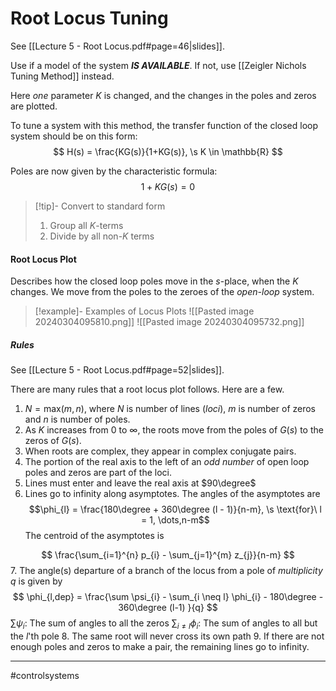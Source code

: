 # Root Locus Tuning
See [[Lecture 5 - Root Locus.pdf#page=46|slides]].

Use if a model of the system ***IS AVAILABLE***. If not, use [[Zeigler Nichols Tuning Method]] instead.

Here *one* parameter $K$ is changed, and the changes in the poles and zeros are plotted.

To tune a system with this method, the transfer function of the closed loop system should be on this form:
$$
H(s) = \frac{KG(s)}{1+KG(s)}, \s K \in \mathbb{R}
$$

Poles are now given by the characteristic formula:
$$1 + KG(s) = 0$$

>[!tip]- Convert to standard form
>1. Group all $K$-terms
>2. Divide by all non-$K$ terms

#### Root Locus Plot
Describes how the closed loop poles move in the $s$-place, when the $K$ changes. We move from the poles to the zeroes of the *open-loop* system.

>[!example]- Examples of Locus Plots
>![[Pasted image 20240304095810.png]]
>![[Pasted image 20240304095732.png]]

##### Rules
See [[Lecture 5 - Root Locus.pdf#page=52|slides]].

There are many rules that a root locus plot follows. Here are a few.
1. $N = \mathrm{max}(m, n)$, where $N$ is number of lines (*loci*), $m$ is number of zeros and $n$ is number of poles.
2. As $K$ increases from $0$ to $\infty$, the roots move from the poles of $G(s)$ to the zeros of $G(s)$.
3. When roots are complex, they appear in complex conjugate pairs.
4. The portion of the real axis to the left of an *odd number* of open loop poles and zeros are part of the loci.
5. Lines must enter and leave the real axis at $90\degree$
6. Lines go to infinity along asymptotes. The angles of the asymptotes are
$$\phi_{l} = \frac{180\degree + 360\degree (l - 1)}{n-m}, \s \text{for}\ l = 1, \dots,n-m$$
The centroid of the asymptotes is

$$
\frac{\sum_{i=1}^{n} p_{i} - \sum_{j=1}^{m} z_{j}}{n-m}
$$
7. The angle(s) departure of a branch of the locus from a pole of *multiplicity* $q$ is given by
$$
\phi_{l,dep} = \frac{\sum \psi_{i} - \sum_{i \neq l} \phi_{i} - 180\degree - 360\degree (l-1) }{q}
$$
$\sum \psi_{i}$: The sum of angles to all the zeros
$\sum_{i\neq l} \phi_{i}$: The sum of angles to all but the $l$'th pole
8. The same root will never cross its own path
9. If there are not enough poles and zeros to make a pair, the remaining lines go to infinity.


---
#controlsystems
